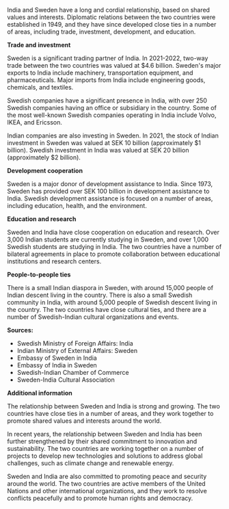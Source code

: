 India and Sweden have a long and cordial relationship, based on shared values and interests. Diplomatic relations between the two countries were established in 1949, and they have since developed close ties in a number of areas, including trade, investment, development, and education.

**Trade and investment**

Sweden is a significant trading partner of India. In 2021-2022, two-way trade between the two countries was valued at $4.6 billion. Sweden's major exports to India include machinery, transportation equipment, and pharmaceuticals. Major imports from India include engineering goods, chemicals, and textiles.

Swedish companies have a significant presence in India, with over 250 Swedish companies having an office or subsidiary in the country. Some of the most well-known Swedish companies operating in India include Volvo, IKEA, and Ericsson.

Indian companies are also investing in Sweden. In 2021, the stock of Indian investment in Sweden was valued at SEK 10 billion (approximately $1 billion). Swedish investment in India was valued at SEK 20 billion (approximately $2 billion).

**Development cooperation**

Sweden is a major donor of development assistance to India. Since 1973, Sweden has provided over SEK 100 billion in development assistance to India. Swedish development assistance is focused on a number of areas, including education, health, and the environment.

**Education and research**

Sweden and India have close cooperation on education and research. Over 3,000 Indian students are currently studying in Sweden, and over 1,000 Swedish students are studying in India. The two countries have a number of bilateral agreements in place to promote collaboration between educational institutions and research centers.

**People-to-people ties**

There is a small Indian diaspora in Sweden, with around 15,000 people of Indian descent living in the country. There is also a small Swedish community in India, with around 5,000 people of Swedish descent living in the country. The two countries have close cultural ties, and there are a number of Swedish-Indian cultural organizations and events.

**Sources:**

- Swedish Ministry of Foreign Affairs: India
- Indian Ministry of External Affairs: Sweden
- Embassy of Sweden in India
- Embassy of India in Sweden
- Swedish-Indian Chamber of Commerce
- Sweden-India Cultural Association

**Additional information**

The relationship between Sweden and India is strong and growing. The two countries have close ties in a number of areas, and they work together to promote shared values and interests around the world.

In recent years, the relationship between Sweden and India has been further strengthened by their shared commitment to innovation and sustainability. The two countries are working together on a number of projects to develop new technologies and solutions to address global challenges, such as climate change and renewable energy.

Sweden and India are also committed to promoting peace and security around the world. The two countries are active members of the United Nations and other international organizations, and they work to resolve conflicts peacefully and to promote human rights and democracy.